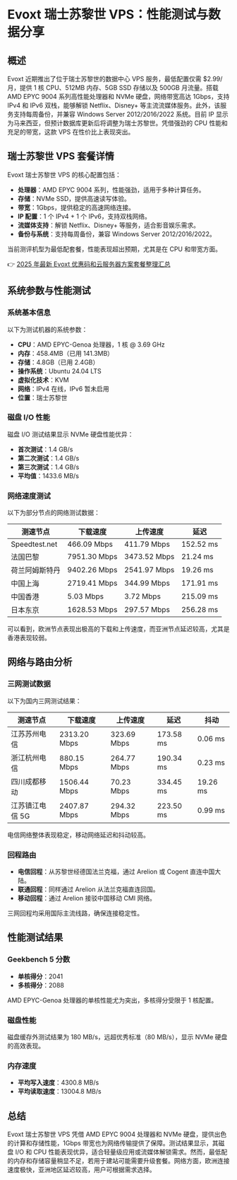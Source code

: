 # Evoxt 瑞士苏黎世 VPS：性能测试与数据分享

## 概述

Evoxt 近期推出了位于瑞士苏黎世的数据中心 VPS 服务，最低配置仅需 $2.99/月，提供 1 核 CPU、512MB 内存、5GB SSD 存储以及 500GB 月流量。搭载 AMD EPYC 9004 系列高性能处理器和 NVMe 硬盘，网络带宽高达 1Gbps，支持 IPv4 和 IPv6 双栈，能够解锁 Netflix、Disney+ 等主流流媒体服务。此外，该服务支持每周备份，并兼容 Windows Server 2012/2016/2022 系统。目前 IP 显示为马来西亚，但预计数据库更新后将调整为瑞士苏黎世。凭借强劲的 CPU 性能和充足的带宽，这款 VPS 在性价比上表现突出。

## 瑞士苏黎世 VPS 套餐详情

Evoxt 瑞士苏黎世 VPS 的核心配置包括：

- **处理器**：AMD EPYC 9004 系列，性能强劲，适用于多种计算任务。
- **存储**：NVMe SSD，提供高速读写体验。
- **带宽**：1Gbps，提供稳定的高速网络连接。
- **IP 配置**：1 个 IPv4 + 1 个 IPv6，支持双栈网络。
- **流媒体支持**：解锁 Netflix、Disney+ 等服务，适合影音娱乐需求。
- **备份与系统**：支持每周备份，兼容 Windows Server 2012/2016/2022。

当前测评机型为最低配套餐，性能表现超出预期，尤其是在 CPU 和带宽方面。

👉 [2025 年最新 Evoxt 优惠码和云服务器方案套餐整理汇总](https://bit.ly/evoxt)

## 系统参数与性能测试

### 系统基本信息
以下为测试机器的系统参数：

- **CPU**：AMD EPYC-Genoa 处理器，1 核 @ 3.69 GHz
- **内存**：458.4MB（已用 141.3MB）
- **存储**：4.8GB（已用 2.4GB）
- **操作系统**：Ubuntu 24.04 LTS
- **虚拟化技术**：KVM
- **网络**：IPv4 在线，IPv6 暂未启用
- **位置**：瑞士苏黎世

### 磁盘 I/O 性能
磁盘 I/O 测试结果显示 NVMe 硬盘性能优异：

- **首次测试**：1.4 GB/s
- **第二次测试**：1.4 GB/s
- **第三次测试**：1.4 GB/s
- **平均值**：1433.6 MB/s

### 网络速度测试
以下为部分节点的网络测试数据：

| 测速节点        | 下载速度     | 上传速度     | 延迟       |
|-----------------|--------------|--------------|------------|
| Speedtest.net  | 466.09 Mbps  | 411.79 Mbps  | 152.52 ms  |
| 法国巴黎       | 7951.30 Mbps | 3473.52 Mbps | 21.24 ms   |
| 荷兰阿姆斯特丹 | 9402.26 Mbps | 2541.97 Mbps | 19.26 ms   |
| 中国上海       | 2719.41 Mbps | 344.99 Mbps  | 171.91 ms  |
| 中国香港       | 5.03 Mbps    | 3.72 Mbps    | 215.09 ms  |
| 日本东京       | 1628.53 Mbps | 297.57 Mbps  | 256.28 ms  |

可以看到，欧洲节点表现出极高的下载和上传速度，而亚洲节点延迟较高，尤其是香港表现较弱。

## 网络与路由分析

### 三网测试数据
以下为国内三网测试结果：

| 测速节点         | 下载速度     | 上传速度    | 延迟      | 抖动    |
|------------------|--------------|-------------|-----------|---------|
| 江苏苏州电信    | 2313.20 Mbps | 323.69 Mbps | 173.58 ms | 0.06 ms |
| 浙江杭州电信    | 880.15 Mbps  | 264.77 Mbps | 190.34 ms | 0.23 ms |
| 四川成都移动    | 1506.44 Mbps | 70.23 Mbps  | 334.45 ms | 19.26 ms |
| 江苏镇江电信 5G | 2407.87 Mbps | 294.32 Mbps | 223.50 ms | 0.99 ms |

电信网络整体表现稳定，移动网络延迟和抖动较高。

### 回程路由
- **电信回程**：从苏黎世经德国法兰克福，通过 Arelion 或 Cogent 直连中国大陆。
- **联通回程**：同样通过 Arelion 从法兰克福直连回国。
- **移动回程**：通过 Arelion 接驳中国移动 CMI 网络。

三网回程均采用国际主流线路，确保连接稳定性。

## 性能测试结果

### Geekbench 5 分数
- **单核得分**：2041
- **多核得分**：2088

AMD EPYC-Genoa 处理器的单核性能尤为突出，多核得分受限于 1 核配置。

### 磁盘性能
磁盘缓存外测试结果为 180 MB/s，远超优秀标准（80 MB/s），显示 NVMe 硬盘的高效表现。

### 内存速度
- **平均写入速度**：4300.8 MB/s
- **平均读取速度**：13004.8 MB/s

## 总结

Evoxt 瑞士苏黎世 VPS 凭借 AMD EPYC 9004 处理器和 NVMe 硬盘，提供出色的计算和存储性能，1Gbps 带宽也为网络传输提供了保障。测试结果显示，其磁盘 I/O 和 CPU 性能表现优异，适合轻量级应用或流媒体解锁需求。然而，最低配的内存和存储容量稍显不足，若用于建站可能需要升级套餐。网络方面，欧洲连接速度极快，亚洲地区延迟较高，用户可根据需求选择。